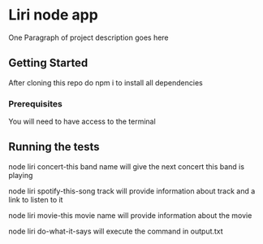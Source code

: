 # Liri node app

One Paragraph of project description goes here

## Getting Started

After cloning this repo do npm i to install all dependencies

### Prerequisites

You will need to have access to the terminal

## Running the tests

node liri concert-this band name
will give the next concert this band is playing


node liri spotify-this-song track
will provide information about track and a link to listen to it


node liri movie-this movie name
will provide information about the movie


node liri do-what-it-says
will execute the command in output.txt

